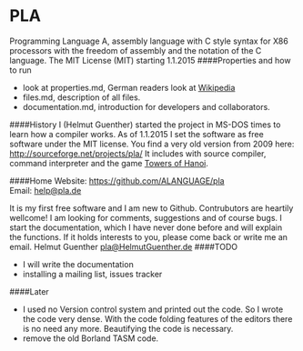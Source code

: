 PLA
=

Programming Language A, assembly language with C style syntax for X86 processors with the freedom of assembly and the notation of the C language.
The MIT License (MIT) starting 1.1.2015
####Properties and how to run
* look at properties.md,  German readers look at [Wikipedia](http://de.wikipedia.org/wiki/Programming_language_A)
* files.md, description of all files.
* documentation.md, introduction for developers and collaborators.

####History
I (Helmut Guenther) started the project in MS-DOS times to learn how a compiler works.
As of 1.1.2015 I set the software as free software under the MIT license.
You find a very old version from 2009 here: http://sourceforge.net/projects/pla/
It includes with source compiler, command interpreter and the game [Towers of Hanoi](http://en.wikipedia.org/wiki/Tower_of_Hanoi).

####Home
Website: https://github.com/ALANGUAGE/pla  
Email: help@pla.de

It is my first free software and I am new to Github. Contrubutors are heartily wellcome! 
I am looking for comments, suggestions and of  course bugs. I start the documentation, which I have never done before and will explain the functions. If it holds interests to you, please come back or write me an email. Helmut Guenther pla@HelmutGuenther.de
####TODO
* I will write the documentation
* installing a mailing list, issues tracker

####Later
* I used no Version control system and printed out the code. 
So I wrote the code very dense. With the code folding features of the editors 
there is no need any more. Beautifying the code is necessary.
* remove the old Borland TASM code.
